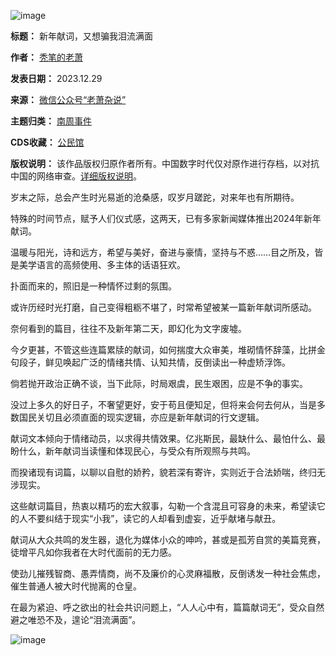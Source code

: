 ![image](https://chinadigitaltimes.net/chinese/files/2023/12/post-703712-658f4f88a7f81.)




**标题：** 新年献词，又想骗我泪流满面  

**作者：** [秃笔的老萧](https://chinadigitaltimes.net/space/老萧杂说)  

**发表日期：** 2023.12.29  

**来源：** [微信公众号“老萧杂说”](https://web.archive.org/web/https://mp.weixin.qq.com/s/A9UIh6sgX-_snpS55BZEzA)  

**主题归类：** [南周事件](https://chinadigitaltimes.net/space/南周事件)  

**CDS收藏：** [公民馆](https://chinadigitaltimes.net/space/%E5%85%AC%E6%B0%91%E9%A6%86)  

**版权说明：** 该作品版权归原作者所有。中国数字时代仅对原作进行存档，以对抗中国的网络审查。[详细版权说明](https://chinadigitaltimes.net/chinese/copyright)。


岁末之际，总会产生时光易逝的沧桑感，叹岁月蹉跎，对来年也有所期待。 


特殊的时间节点，赋予人们仪式感，这两天，已有多家新闻媒体推出2024年新年献词。


温暖与阳光，诗和远方，希望与美好，奋进与豪情，坚持与不惑……目之所及，皆是美学语言的高频使用、多主体的话语狂欢。


扑面而来的，照旧是一种情怀过剩的氛围。


或许历经时光打磨，自己变得粗粝不堪了，时常希望被某一篇新年献词所感动。


奈何看到的篇目，往往不及新年第二天，即幻化为文字废墟。


今夕更甚，不管这些连篇累牍的献词，如何揣度大众审美，堆砌情怀辞藻，比拼金句段子，鲜见唤起广泛的情绪共情、认知共情，反倒读出一种虚矫浮饰。


倘若抛开政治正确不谈，当下此际，时局艰虞，民生艰困，应是不争的事实。


没过上多久的好日子，不奢望更好，安于苟且便知足，但将来会何去何从，当是多数国民关切且必须直面的现实逻辑，亦应是新年献词的行文逻辑。


献词文本倾向于情绪动员，以求得共情效果。亿兆斯民，最缺什么、最怕什么、最盼什么，新年献词当读懂和体现民心，与受众有所观照与共鸣。


而揆诸现有词篇，以聊以自慰的娇矜，貌若深有寄许，实则近于合法娇喘，终归无涉现实。


这些献词篇目，热衷以精巧的宏大叙事，勾勒一个含混且可容身的未来，希望读它的人不要纠结于现实“小我”，读它的人却看到虚妄，近乎献堵与献丑。


献词从大众共鸣的发生器，退化为媒体小众的呻吟，甚或是孤芳自赏的美篇竞赛，徒增平凡如你我者在大时代面前的无力感。


使劲儿摧残智商、愚弄情商，尚不及廉价的心灵麻福散，反倒诱发一种社会焦虑，催生普通人被大时代抛离的仓皇。


在最为紧迫、呼之欲出的社会共识问题上，“人人心中有，篇篇献词无”，受众自然避之唯恐不及，遑论“泪流满面”。


![image](https://chinadigitaltimes.net/chinese/files/2023/12/post-703712-658f4f88ae7f7.)

